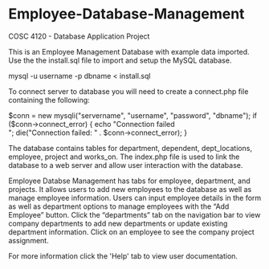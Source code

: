 # Employee-Database-Management
COSC 4120 - Database Application Project

This is an Employee Management Database with example data imported.
Use the the install.sql file to import and setup the MySQL database.

mysql -u username -p dbname < install.sql

To connect server to database you will need to create a connect.php file containing the following:


$conn = new mysqli("servername", "username", "password", "dbname");
       if ($conn->connect_error) {
           echo "Connection failed<br/>";
           die("Connection failed: " . $conn->connect_error);
       }



The database contains tables for department, dependent, dept_locations, employee, project and works_on.
The index.php file is used to link the database to a web server and allow user interaction with the database.

Employee Databse Management has tabs for employee, department, and projects.
It allows users to add new employees to the database as well as manage employee information.
Users can input employee details in the form as well as department options to manage employees with the “Add Employee” button.
Click the “departments” tab on the navigation bar to view company departments to add new departments or update existing department information.
Click on an employee to see the company project assignment.

For more information click the 'Help' tab to view user documentation.
